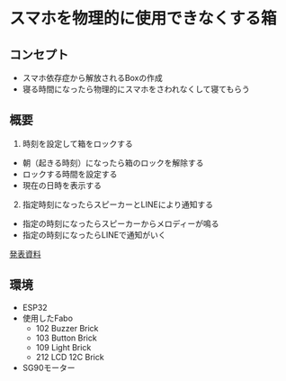 # スマホを物理的に使用できなくする箱

## コンセプト
- スマホ依存症から解放されるBoxの作成
- 寝る時間になったら物理的にスマホをさわれなくして寝てもらう

## 概要
1. 時刻を設定して箱をロックする
- 朝（起きる時刻）になったら箱のロックを解除する
- ロックする時間を設定する
- 現在の日時を表示する
2. 指定時刻になったらスピーカーとLINEにより通知する
- 指定の時刻になったらスピーカーからメロディーが鳴る
- 指定の時刻になったらLINEで通知がいく

[発表資料](https://drive.google.com/file/d/1X6S6ioTKWcm9RzvYjC_Ej6DzynwPraWL/view?usp=sharing)

## 環境
- ESP32
- 使用したFabo
  - 102 Buzzer Brick
  - 103 Button Brick
  - 109 Light Brick
  - 212 LCD 12C Brick
- SG90モーター
